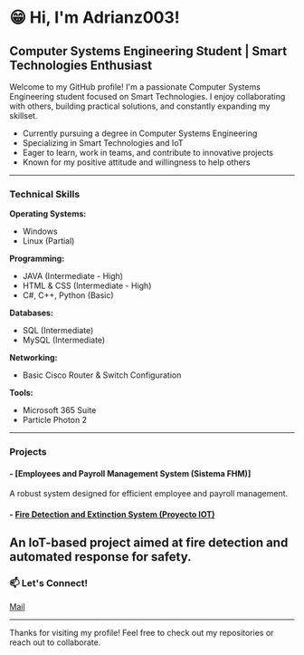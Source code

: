 # 😁 Hi, I'm Adrianz003!

## Computer Systems Engineering Student | Smart Technologies Enthusiast

Welcome to my GitHub profile! I'm a passionate Computer Systems Engineering student focused on Smart Technologies. I enjoy collaborating with others, building practical solutions, and constantly expanding my skillset.
- Currently pursuing a degree in Computer Systems Engineering
- Specializing in Smart Technologies and IoT
- Eager to learn, work in teams, and contribute to innovative projects
- Known for my positive attitude and willingness to help others

---

###  Technical Skills
**Operating Systems:**  
- Windows  
- Linux (Partial)

**Programming:**  
- JAVA (Intermediate - High)  
- HTML & CSS (Intermediate - High)  
- C#, C++, Python (Basic)

**Databases:**  
- SQL (Intermediate)  
- MySQL (Intermediate)

**Networking:**  
- Basic Cisco Router & Switch Configuration

**Tools:**  
- Microsoft 365 Suite  
- Particle Photon 2

---

### Projects
#### - [Employees and Payroll Management System (Sistema FHM)]
A robust system designed for efficient employee and payroll management.

#### - [Fire Detection and Extinction System (Proyecto IOT)](https://github.com/Adrianz003/proyecto)
An IoT-based project aimed at fire detection and automated response for safety.
---

### 📫 Let's Connect!

<!-- Add your social links here if you'd like, for example: -->
<!-- - [LinkedIn](https://www.linkedin.com/in/yourprofile) -->
<!-- - [Twitter](https://twitter.com/yourhandle) -->
 [Mail](zavalaruvaladrian@gmail.com) 

---

Thanks for visiting my profile! Feel free to check out my repositories or reach out to collaborate.
